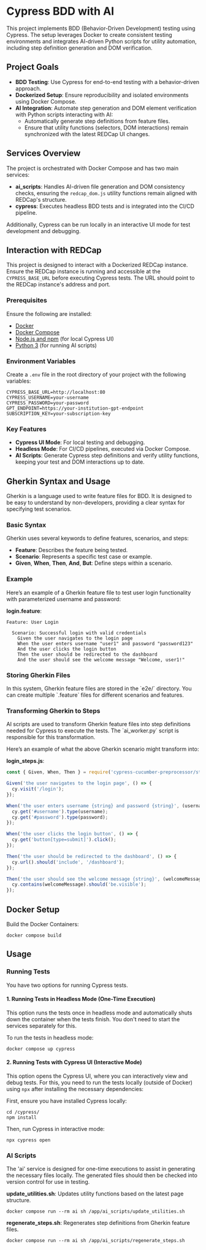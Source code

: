 # Cypress BDD with AI

This project implements BDD (Behavior-Driven Development) testing using Cypress. The setup leverages Docker to create consistent testing environments and integrates AI-driven Python scripts for utility automation, including step definition generation and DOM verification.

## Project Goals

- **BDD Testing**: Use Cypress for end-to-end testing with a behavior-driven approach.
- **Dockerized Setup**: Ensure reproducibility and isolated environments using Docker Compose.
- **AI Integration**: Automate step generation and DOM element verification with Python scripts interacting with AI:
  - Automatically generate step definitions from feature files.
  - Ensure that utility functions (selectors, DOM interactions) remain synchronized with the latest REDCap UI changes.

## Services Overview

The project is orchestrated with Docker Compose and has two main services:

- **ai\_scripts**: Handles AI-driven file generation and DOM consistency checks, ensuring the `redcap_dom.js` utility functions remain aligned with REDCap's structure.
- **cypress**: Executes headless BDD tests and is integrated into the CI/CD pipeline.

Additionally, Cypress can be run locally in an interactive UI mode for test development and debugging.

## Interaction with REDCap

This project is designed to interact with a Dockerized REDCap instance. Ensure the REDCap instance is running and accessible at the `CYPRESS_BASE_URL` before executing Cypress tests. The URL should point to the REDCap instance's address and port.

### Prerequisites

Ensure the following are installed:

- [Docker](https://www.docker.com/)
- [Docker Compose](https://docs.docker.com/compose/)
- [Node.js and npm](https://nodejs.org/) (for local Cypress UI)
- [Python 3](https://www.python.org/) (for running AI scripts)

### Environment Variables

Create a `.env` file in the root directory of your project with the following variables:

```env
CYPRESS_BASE_URL=http://localhost:80
CYPRESS_USERNAME=your-username
CYPRESS_PASSWORD=your-password
GPT_ENDPOINT=https://your-institution-gpt-endpoint
SUBSCRIPTION_KEY=your-subscription-key
```

### Key Features

- **Cypress UI Mode**: For local testing and debugging.
- **Headless Mode**: For CI/CD pipelines, executed via Docker Compose.
- **AI Scripts**: Generate Cypress step definitions and verify utility functions, keeping your test and DOM interactions up to date.


## Gherkin Syntax and Usage

Gherkin is a language used to write feature files for BDD. It is designed to be easy to understand by non-developers, providing a clear syntax for specifying test scenarios.

### Basic Syntax

Gherkin uses several keywords to define features, scenarios, and steps:

- **Feature**: Describes the feature being tested.
- **Scenario**: Represents a specific test case or example.
- **Given**, **When**, **Then**, **And**, **But**: Define steps within a scenario.

### Example

Here’s an example of a Gherkin feature file to test user login functionality with parameterized username and password:

**login.feature**:
```gherkin
Feature: User Login

  Scenario: Successful login with valid credentials
    Given the user navigates to the login page
    When the user enters username "user1" and password "password123"
    And the user clicks the login button
    Then the user should be redirected to the dashboard
    And the user should see the welcome message "Welcome, user1!"
```

### Storing Gherkin Files

In this system, Gherkin feature files are stored in the \`e2e/\` directory. You can create multiple \`.feature\` files for different scenarios and features.

### Transforming Gherkin to Steps

AI scripts are used to transform Gherkin feature files into step definitions needed for Cypress to execute the tests. The \`ai_worker.py\` script is responsible for this transformation.

Here’s an example of what the above Gherkin scenario might transform into:

**login_steps.js**:
```js
const { Given, When, Then } = require('cypress-cucumber-preprocessor/steps');

Given('the user navigates to the login page', () => {
  cy.visit('/login');
});

When('the user enters username {string} and password {string}', (username, password) => {
  cy.get('#username').type(username);
  cy.get('#password').type(password);
});

When('the user clicks the login button', () => {
  cy.get('button[type=submit]').click();
});

Then('the user should be redirected to the dashboard', () => {
  cy.url().should('include', '/dashboard');
});

Then('the user should see the welcome message {string}', (welcomeMessage) => {
  cy.contains(welcomeMessage).should('be.visible');
});
```

## Docker Setup

Build the Docker Containers:

```
docker compose build
```


## Usage

### Running Tests

You have two options for running Cypress tests.

#### 1. Running Tests in Headless Mode (One-Time Execution)

This option runs the tests once in headless mode and automatically shuts down the container when the tests finish. You don't need to start the services separately for this.

To run the tests in headless mode:
``` 
docker compose up cypress 
```


#### 2. Running Tests with Cypress UI (Interactive Mode)

This option opens the Cypress UI, where you can interactively view and debug tests. For this, you need to run the tests locally (outside of Docker) using `npx` after installing the necessary dependencies:

First, ensure you have installed Cypress locally:
``` 
cd /cypress/
npm install 
```
Then, run Cypress in interactive mode:
``` 
npx cypress open
```



### AI Scripts

The 'ai' service is designed for one-time executions to assist in generating the necessary files locally. 
The generated files should then be checked into version control for use in testing.

**update_utilities.sh**: Updates utility functions based on the latest page structure.
``` 
docker compose run --rm ai sh /app/ai_scripts/update_utilities.sh 
```

**regenerate_steps.sh**: Regenerates step definitions from Gherkin feature files.
``` 
docker compose run --rm ai sh /app/ai_scripts/regenerate_steps.sh 
```